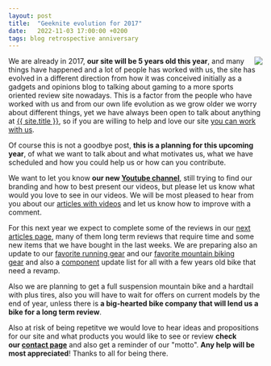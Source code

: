 ```yaml
---
layout: post
title:  "Geeknite evolution for 2017"
date:   2022-11-03 17:00:00 +0200
tags: blog retrospective anniversary
---
```


<img style="float: right;" src="https://i.imgur.com/bLP0wdxm.png" />

We are already in 2017, **our site will be 5 years old this year**, and many things have happened and a lot of people has worked with us, the site has evolved in a different direction from how it was conceived initially as a gadgets and opinions blog to talking about gaming to a more sports oriented review site nowadays. This is a factor from the people who have worked with us and from our own life evolution as we grow older we worry about different things, yet we have always been open to talk about anything at [{{ site.title }}](/), so if you are willing to help and love our site [you can work with us](/contact.html).

Of course this is not a goodbye post, **this is a planning for this upcoming year**, of what we want to talk about and what motivates us, what we have scheduled and how you could help us or how can you contribute.

We want to let you know **our new [Youtube channel](https://www.youtube.com/channel/UCRasGTxTdMq8ZpV7NbFLRPA)**, still trying to find our branding and how to best present our videos, but please let us know what would you love to see in our videos. We will be most pleased to hear from you about our [articles with videos](/label/video) and let us know how to improve with a comment.

For this next year we expect to complete some of the reviews in our [next articles page](/next-articles.html), many of them long term reviews that require time and some new items that we have bought in the last weeks. We are preparing also an update to our [favorite running gear](https://mtboffers.blogspot.com/2015/01/my-favourite-2015-running-gear-best-gifts-for-runners.html) and our [favorite mountain biking gear](https://mtboffers.blogspot.com/2016/04/mi-equipacion-favorita-mtb-2016-ideas-regalos-ciclistas.html) and also a [component](https://mtboffers.blogspot.com/search/label/components) update list for all with a few years old bike that need a revamp.

Also we are planning to get a full suspension mountain bike and a hardtail with plus tires, also you will have to wait for offers on current models by the end of year, unless there is **a big-hearted bike company that will lend us a bike for a long term review**.

Also at risk of being repetitve we would love to hear ideas and propositions for our site and what products you would like to see or review **check our [contact page](/contact.html)** and also get a reminder of our "motto". **Any help will be most appreciated**! Thanks to all for being there.